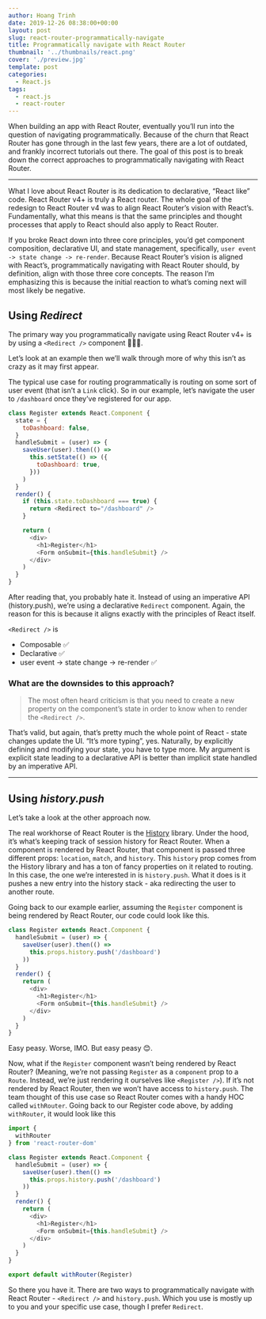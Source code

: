 ```yaml
---
author: Hoang Trinh
date: 2019-12-26 08:38:00+00:00
layout: post
slug: react-router-programmatically-navigate
title: Programmatically navigate with React Router
thumbnail: '../thumbnails/react.png'
cover: './preview.jpg'
template: post
categories:
  - React.js
tags:
  - react.js
  - react-router
---
```


When building an app with React Router, eventually you’ll run into the question of navigating programmatically. Because of the churn that React Router has gone through in the last few years, there are a lot of outdated, and frankly incorrect tutorials out there. The goal of this post is to break down the correct approaches to programmatically navigating with React Router.

---

What I love about React Router is its dedication to declarative, “React like” code. React Router v4+ is truly a React router. The whole goal of the redesign to React Router v4 was to align React Router’s vision with React’s. Fundamentally, what this means is that the same principles and thought processes that apply to React should also apply to React Router.

If you broke React down into three core principles, you’d get component composition, declarative UI, and state management, specifically, `user event -> state change -> re-render`. Because React Router’s vision is aligned with React’s, programmatically navigating with React Router should, by definition, align with those three core concepts. The reason I’m emphasizing this is because the initial reaction to what’s coming next will most likely be negative.

## Using _Redirect_

The primary way you programmatically navigate using React Router v4+ is by using a `<Redirect />` component 🤯🤯🤯.

Let’s look at an example then we’ll walk through more of why this isn’t as crazy as it may first appear.

The typical use case for routing programmatically is routing on some sort of user event (that isn’t a `Link` click). So in our example, let’s navigate the user to `/dashboard` once they’ve registered for our app.

```javascript
class Register extends React.Component {
  state = {
    toDashboard: false,
  }
  handleSubmit = (user) => {
    saveUser(user).then(() =>
      this.setState(() => ({
        toDashboard: true,
      }))
    )
  }
  render() {
    if (this.state.toDashboard === true) {
      return <Redirect to="/dashboard" />
    }

    return (
      <div>
        <h1>Register</h1>
        <Form onSubmit={this.handleSubmit} />
      </div>
    )
  }
}
```

After reading that, you probably hate it. Instead of using an imperative API (history.push), we’re using a declarative `Redirect` component. Again, the reason for this is because it aligns exactly with the principles of React itself.

`<Redirect />` is

- Composable ✅
- Declarative ✅
- user event -> state change -> re-render ✅

### What are the downsides to this approach?

> The most often heard criticism is that you need to create a new property on the component’s state in order to know when to render the `<Redirect />`.

That’s valid, but again, that’s pretty much the whole point of React - state changes update the UI. “It’s more typing”, yes. Naturally, by explicitly defining and modifying your state, you have to type more. My argument is explicit state leading to a declarative API is better than implicit state handled by an imperative API.

---

## Using _history.push_

Let’s take a look at the other approach now.

The real workhorse of React Router is the [History](https://github.com/ReactTraining/history) library. Under the hood, it’s what’s keeping track of session history for React Router. When a component is rendered by React Router, that component is passed three different props: `location`, `match`, and `history`. This `history` prop comes from the History library and has a ton of fancy properties on it related to routing. In this case, the one we’re interested in is `history.push`. What it does is it pushes a new entry into the history stack - aka redirecting the user to another route.

Going back to our example earlier, assuming the `Register` component is being rendered by React Router, our code could look like this.

```javascript
class Register extends React.Component {
  handleSubmit = (user) => {
    saveUser(user).then(() =>
      this.props.history.push('/dashboard')
    ))
  }
  render() {
    return (
      <div>
        <h1>Register</h1>
        <Form onSubmit={this.handleSubmit} />
      </div>
    )
  }
}
```

Easy peasy. Worse, IMO. But easy peasy 😊.

Now, what if the `Register` component wasn’t being rendered by React Router? (Meaning, we’re not passing `Register` as a `component` prop to a `Route`. Instead, we’re just rendering it ourselves like `<Register />`). If it’s not rendered by React Router, then we won’t have access to `history.push`. The team thought of this use case so React Router comes with a handy HOC called `withRouter`. Going back to our Register code above, by adding `withRouter`, it would look like this

```javascript
import {
  withRouter
} from 'react-router-dom'

class Register extends React.Component {
  handleSubmit = (user) => {
    saveUser(user).then(() =>
      this.props.history.push('/dashboard')
    ))
  }
  render() {
    return (
      <div>
        <h1>Register</h1>
        <Form onSubmit={this.handleSubmit} />
      </div>
    )
  }
}

export default withRouter(Register)
```

So there you have it. There are two ways to programmatically navigate with React Router - `<Redirect />` and `history.push`. Which you use is mostly up to you and your specific use case, though I prefer `Redirect`.
